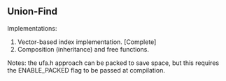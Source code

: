 ## Union-Find

Implementations:
  1. Vector-based index implementation. [Complete]
  2. Composition (inheritance) and free functions.

Notes: the ufa.h approach can be packed to save space, but this requires the ENABLE_PACKED flag to be passed at compilation.
